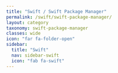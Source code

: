 ```yaml
---
title: "Swift / Swift Package Manager"
permalink: /swift/swift-package-manager/
layout: category
taxonomy: swift-package-manager
classes: wide
icon: "far fa-folder-open"
sidebar:
  title: "Swift"
  nav: sidebar-swift
  icon: "fab fa-swift"
---
```

